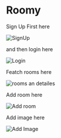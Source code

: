 # Roomy
Sign Up First here 

![SignUp](https://user-images.githubusercontent.com/21291866/81504052-884bef80-92e7-11ea-881f-a8229d64a994.gif)

and then login here 

![Login](https://user-images.githubusercontent.com/21291866/81504034-723e2f00-92e7-11ea-803a-b648312b3fad.gif)

Featch rooms here 

![rooms an detailes](https://user-images.githubusercontent.com/21291866/81504040-7b2f0080-92e7-11ea-86e2-7945aefaf9b9.gif)

Add room here

![Add room](https://user-images.githubusercontent.com/21291866/81504044-8124e180-92e7-11ea-8722-7186292b85d4.gif)

Add image here 


![Add Image](https://user-images.githubusercontent.com/21291866/81504047-841fd200-92e7-11ea-82db-7027ccec956a.gif)

